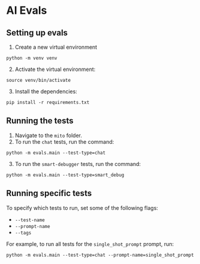 # AI Evals

## Setting up evals


1. Create a new virtual environment
```
python -m venv venv
```

2. Activate the virtual environment: 
```
source venv/bin/activate
```

3. Install the dependencies: 
```
pip install -r requirements.txt
```

## Running the tests 

1. Navigate to the `mito` folder. 
2. To run the `chat` tests, run the command: 
```
python -m evals.main --test-type=chat
```
3. To run the `smart-debugger` tests, run the command: 
```
python -m evals.main --test-type=smart_debug
```

## Running specific tests
To specify which tests to run, set some of the following flags: 

- `--test-name`
- `--prompt-name`
- `--tags`


For example, to run all tests for the `single_shot_prompt` prompt, run: 
```
python -m evals.main --test-type=chat --prompt-name=single_shot_prompt
```